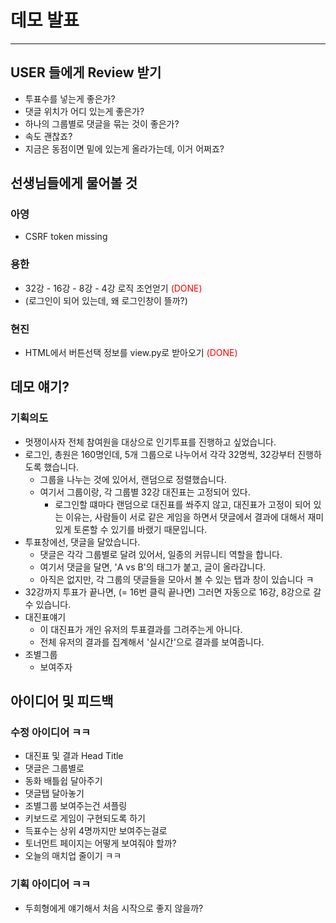 # 데모 발표 

<hr> 

## USER 들에게 Review 받기 

* 투표수를 넣는게 좋은가? 
* 댓글 위치가 어디 있는게 좋은가? 
* 하나의 그룹별로 댓글을 묶는 것이 좋은가? 
* 속도 괜찮죠? 
* 지금은 동점이면 밑에 있는게 올라가는데, 이거 어쩌죠?
 

## 선생님들에게 물어볼 것 

### 아영 
* CSRF token missing 

### 용한 
* 32강 - 16강 - 8강 - 4강 로직 조언얻기 <span style = "color : red"> (DONE) </span>
* (로그인이 되어 있는데, 왜 로그인창이 뜰까?)

### 현진 

* HTML에서 버튼선택 정보를 view.py로 받아오기 <span style = "color : red"> (DONE) </span>


## 데모 얘기?

### 기획의도 

* 멋쟁이사자 전체 참여원을 대상으로 인기투표를 진행하고 싶었습니다. 
* 로그인, 총원은 160명인데, 5개 그룹으로 나누어서 각각 32명씩, 32강부터 진행하도록 했습니다. 
	* 그룹을 나누는 것에 있어서, 랜덤으로 정렬했습니다. 
	* 여기서 그룹이랑, 각 그룹별 32강 대진표는 고정되어 있다. 
		* 로그인할 떄마다 랜덤으로 대진표를 쏴주지 않고, 대진표가 고정이 되어 있는 이유는, 사람들이 서로 같은 게임을 하면서 댓글에서 결과에 대해서 재미있게 토론할 수 있기를 바랬기 때문입니다.
* 투표창에선, 댓글을 달았습니다. 
	* 댓글은 각각 그룹별로 달려 있어서, 일종의 커뮤니티 역할을 합니다. 
	* 여기서 댓글을 달면, 'A vs B'의 태그가 붙고, 글이 올라갑니다. 
	* 아직은 없지만, 각 그룹의 댓글들을 모아서 볼 수 있는 탭과 창이 있습니다 ㅋ 
* 32강까지 투표가 끝나면, (= 16번 클릭 끝나면) 그러면 자동으로 16강, 8강으로 갈 수 있습니다. 
* 대진표얘기 
	* 이 대진표가 개인 유저의 투표결과를 그려주는게 아니다. 
	* 전체 유저의 결과를 집계해서 '실시간'으로 결과를 보여줍니다. 
* 조별그룹
	* 보여주자		








## 아이디어 및 피드백 

### 수정 아이디어 ㅋㅋ

* 대진표 및 결과 Head Title 
* 댓글은 그룹별로
* 동화 배틀쉽 달아주기 
* 댓글탭 달아놓기 
* 조별그룹 보여주는건 셔플링 
* 키보드로 게임이 구현되도록 하기 
* 득표수는 상위 4명까지만 보여주는걸로 
* 토너먼트 페이지는 어떻게 보여줘야 할까? 
* 오늘의 매치업 줄이기 ㅋㅋ 









### 기획 아이디어 ㅋㅋ 

* 두희형에게 얘기해서 처음 시작으로 좋지 않을까? 




